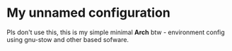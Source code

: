 # My unnamed configuration

Pls don't use this, this is my simple minimal **Arch** btw - environment
config using gnu-stow and other based sofware.
